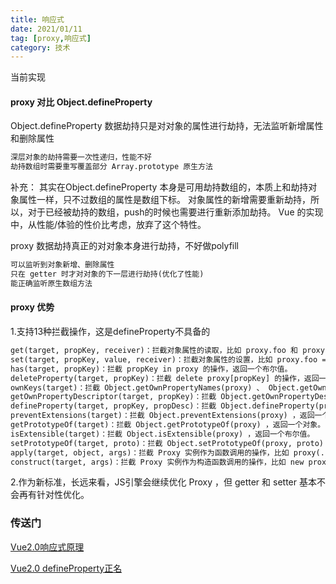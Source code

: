 ```yaml
---
title: 响应式
date: 2021/01/11
tag: [proxy,响应式]
category: 技术
---
```


当前实现
#### proxy 对比 Object.defineProperty
Object.defineProperty 数据劫持只是对对象的属性进行劫持，无法监听新增属性和删除属性
```html
深层对象的劫持需要一次性递归，性能不好
劫持数组时需要重写覆盖部分 Array.prototype 原生方法
```
补充：
其实在Object.defineProperty 本身是可用劫持数组的，本质上和劫持对象属性一样，只不过数组的属性是数组下标。
对象属性的新增需要重新劫持，所以，对于已经被劫持的数组，push的时候也需要进行重新添加劫持。
Vue 的实现中，从性能/体验的性价比考虑，放弃了这个特性。

proxy 数据劫持真正的对对象本身进行劫持，不好做polyfill
```html
可以监听到对象新增、删除属性
只在 getter 时才对对象的下一层进行劫持(优化了性能)
能正确监听原生数组方法
```

#### proxy 优势
1.支持13种拦截操作，这是defineProperty不具备的
```html
get(target, propKey, receiver)：拦截对象属性的读取，比如 proxy.foo 和 proxy['foo']。
set(target, propKey, value, receiver)：拦截对象属性的设置，比如 proxy.foo = v 或 proxy['foo'] = v ，返回一个布尔值。
has(target, propKey)：拦截 propKey in proxy 的操作，返回一个布尔值。
deleteProperty(target, propKey)：拦截 delete proxy[propKey] 的操作，返回一个布尔值。
ownKeys(target)：拦截 Object.getOwnPropertyNames(proxy) 、 Object.getOwnPropertySymbols(proxy) 、Object.keys(proxy) 、for...in 循环，返回一个数组。该方法返回目标对象所有自身的属性的属性名，而 Object.keys() 的返回结果仅包括目标对象自身的可遍历属性。
getOwnPropertyDescriptor(target, propKey)：拦截 Object.getOwnPropertyDescriptor(proxy, propKey) ，返回属性的描述对象。
defineProperty(target, propKey, propDesc)：拦截 Object.defineProperty(proxy, propKey, propDesc） 、Object.defineProperties(proxy, propDescs) ，返回一个布尔值。
preventExtensions(target)：拦截 Object.preventExtensions(proxy) ，返回一个布尔值。
getPrototypeOf(target)：拦截 Object.getPrototypeOf(proxy) ，返回一个对象。
isExtensible(target)：拦截 Object.isExtensible(proxy) ，返回一个布尔值。
setPrototypeOf(target, proto)：拦截 Object.setPrototypeOf(proxy, proto) ，返回一个布尔值。如果目标对象是函数，那么还有两种额外操作可以拦截。
apply(target, object, args)：拦截 Proxy 实例作为函数调用的操作，比如 proxy(...args)、proxy.call(object, ...args) 、proxy.apply(...) 。
construct(target, args)：拦截 Proxy 实例作为构造函数调用的操作，比如 new proxy(...args) 。
```
2.作为新标准，长远来看，JS引擎会继续优化 Proxy ，但 getter 和 setter 基本不会再有针对性优化。


### 传送门
[Vue2.0响应式原理](https://github.com/answershuto/learnVue/blob/master/docs/响应式原理.MarkDownMarkDown)

[Vue2.0 defineProperty正名](https://www.huaweicloud.com/articles/2474b1a4d8d3904e213cac1085726dda.html)